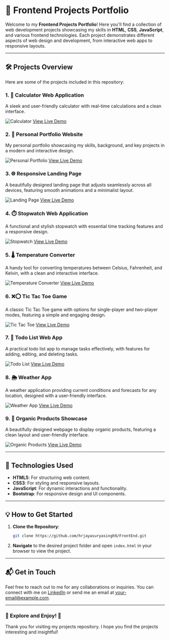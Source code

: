 # 🌟 Frontend Projects Portfolio

Welcome to my **Frontend Projects Portfolio**! Here you'll find a collection of web development projects showcasing my skills in **HTML**, **CSS**, **JavaScript**, and various frontend technologies. Each project demonstrates different aspects of web design and development, from interactive web apps to responsive layouts.

---

## 🛠️ Projects Overview

Here are some of the projects included in this repository:

### 1. **🧮 Calculator Web Application**
A sleek and user-friendly calculator with real-time calculations and a clean interface.

![Calculator](Calculator/calculator-preview.png)
[View Live Demo](https://hrjayasuryasingh9.github.io/FrontEnd/Calculator/)

### 2. **💼 Personal Portfolio Website**
My personal portfolio showcasing my skills, background, and key projects in a modern and interactive design.

![Personal Portfolio](Personal%20Portfolio/portfolio-preview.png)
[View Live Demo](https://hrjayasuryasingh9.github.io/FrontEnd/Personal%20Portfolio/)

### 3. **🌐 Responsive Landing Page**
A beautifully designed landing page that adjusts seamlessly across all devices, featuring smooth animations and a minimalist layout.

![Landing Page](Responsive%20Landing%20Page/landing-page-preview.png)
[View Live Demo](https://hrjayasuryasingh9.github.io/FrontEnd/Responsive%20Landing%20Page/)

### 4. **⏱️ Stopwatch Web Application**
A functional and stylish stopwatch with essential time tracking features and a responsive design.

![Stopwatch](Stop%20Watch/stopwatch-preview.png)
[View Live Demo](https://hrjayasuryasingh9.github.io/FrontEnd/Stop%20Watch/)

### 5. **🌡️ Temperature Converter**
A handy tool for converting temperatures between Celsius, Fahrenheit, and Kelvin, with a clean and interactive interface.

![Temperature Converter](Temparature%20Converter/temperature-converter-preview.png)
[View Live Demo](https://hrjayasuryasingh9.github.io/FrontEnd/Temparature%20Converter/)

### 6. **❌⭕ Tic Tac Toe Game**
A classic Tic Tac Toe game with options for single-player and two-player modes, featuring a simple and engaging design.

![Tic Tac Toe](Tic%20Tac%20Toe/tic-tac-toe-preview.png)
[View Live Demo](https://hrjayasuryasingh9.github.io/FrontEnd/Tic%20Tac%20Toe/)

### 7. **📝 Todo List Web App**
A practical todo list app to manage tasks effectively, with features for adding, editing, and deleting tasks.

![Todo List](Todo%20List/todo-list-preview.png)
[View Live Demo](https://hrjayasuryasingh9.github.io/FrontEnd/Todo%20List/)

### 8. **🌦️ Weather App**
A weather application providing current conditions and forecasts for any location, designed with a user-friendly interface.

![Weather App](Weather%20App/weather-app-preview.png)
[View Live Demo](https://hrjayasuryasingh9.github.io/FrontEnd/Weather%20App/)

### 9. **🍃 Organic Products Showcase**
A beautifully designed webpage to display organic products, featuring a clean layout and user-friendly interface.

![Organic Products](Organic%20Products/web.jpg)
[View Live Demo](https://hrjayasuryasingh9.github.io/FrontEnd/Organic%20Products/)

---

## 🚀 Technologies Used

- **HTML5**: For structuring web content.
- **CSS3**: For styling and responsive layouts.
- **JavaScript**: For dynamic interactions and functionality.
- **Bootstrap**: For responsive design and UI components.

---

## 💡 How to Get Started

1. **Clone the Repository**:
    ```bash
    git clone https://github.com/hrjayasuryasingh9/FrontEnd.git
    ```
2. **Navigate** to the desired project folder and open `index.html` in your browser to view the project.

---

## 📬 Get in Touch

Feel free to reach out to me for any collaborations or inquiries. You can connect with me on [LinkedIn](https://www.linkedin.com/in/yourprofile) or send me an email at [your-email@example.com](mailto:your-email@example.com).

---

### 🌟 Explore and Enjoy! 🌟

Thank you for visiting my projects repository. I hope you find the projects interesting and insightful!


